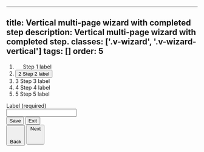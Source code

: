 <!--
 *              © 2025 Visa
 *
 * Licensed under the Apache License, Version 2.0 (the "License");
 * you may not use this file except in compliance with the License.
 * You may obtain a copy of the License at
 *
 *         http://www.apache.org/licenses/LICENSE-2.0
 *
 * Unless required by applicable law or agreed to in writing, software
 * distributed under the License is distributed on an "AS IS" BASIS,
 * WITHOUT WARRANTIES OR CONDITIONS OF ANY KIND, either express or implied.
 * See the License for the specific language governing permissions and
 * limitations under the License.
 *
 -->
---
title: Vertical multi-page wizard with completed step 
description: Vertical multi-page wizard with completed step. 
classes: ['.v-wizard', '.v-wizard-vertical']
tags: []
order: 5
---

<div class="v-flex v-flex-row v-gap-20">
  <ol class="v-wizard v-wizard-vertical v-flex-grow">
    <li class="v-wizard-step" aria-label="Completed Step 1 of 5">
      <span class="v-badge v-badge-icon v-badge-stable v-badge-clear">
        <svg class="v-icon v-icon-tiny" aria-label="complete" height="16" viewbox="0 0 16 16" width="16">
          <use href="#visa-checkmark-tiny">
          </use>
        </svg>
      </span>
      Step 1 label
    </li>
    <li class="v-wizard-step" aria-label="Step 2 of 5">
      <button class="v-wizard-step v-button v-button-tertiary v-typography-label-large-active v-typography-color-default">
        <span class="v-badge v-badge-icon v-badge-active">
          2
        </span>
        Step 2 label
      </button>
    </li>
    <li class="v-wizard-step" aria-label="Step 3 of 5">
      <span class="v-badge v-badge-icon v-badge-clear v-badge-subtle">
        3
      </span>
      Step 3 label
    </li>
    <li class="v-wizard-step" aria-label="Step 4 of 5">
      <span class="v-badge v-badge-icon v-badge-clear v-badge-subtle">
        4
      </span>
      Step 4 label
    </li>
    <li class="v-wizard-step" aria-label="Step 5 of 5">
      <span class="v-badge v-badge-icon v-badge-clear v-badge-subtle">
        5
      </span>
      Step 5 label
    </li>
  </ol>
  <div class="v-flex v-flex-col v-justify-content-between v-flex-grow">
    <div class="v-flex v-flex-col v-gap-4">
      <label class="v-label" for="input-test-default">
        Label (required)
      </label>
      <div class="v-input-container v-surface v-flex-row">
        <input class="v-input" id="input-test-default" name="text-input-default" type="text"/>
      </div>
    </div>
    <div class="v-flex v-flex-row v-justify-content-between v-flex-wrap">
      <div class="v-flex v-flex-row v-gap-12">
        <button class="v-button v-button-secondary" type="button">
          Save
        </button>
        <button class="v-button v-button-tertiary" type="button">
          Exit
        </button>
      </div>
      <div class="v-flex v-flex-row v-gap-12">
      <button class="v-button v-button-secondary" type="button">
        <svg aria-hidden="true" class="v-icon v-icon-visa v-icon-tiny" focusable="false" viewbox="0 0 16 16">
          <use href="#visa-arrow-back-tiny">
          </use>
        </svg>
        Back
      </button>
      <button class="v-button v-icon-two-color" type="button">
        Next
        <svg aria-hidden="true" class="v-icon v-icon-visa v-icon-tiny" focusable="false" viewbox="0 0 16 16">
          <use href="#visa-arrow-forward-tiny">
          </use>
        </svg>
      </button>
    </div>
    </div>
  </div>
</div>

